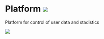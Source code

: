 # Platform <img src="http://uicar.io/images/favicon.png">




Platform for control of user data and stadistics



<img src="http://uicar.io/images/Artboard.png">
